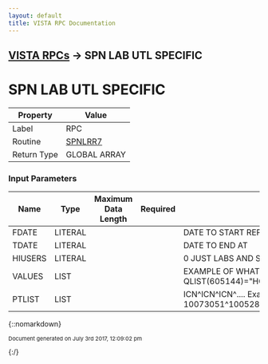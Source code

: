 ```yaml
---
layout: default
title: VISTA RPC Documentation
---
```


## [VISTA RPCs](TableOfContents) &#8594; SPN LAB UTL SPECIFIC
# SPN LAB UTL SPECIFIC



Property | Value
--- | ---
Label | RPC
Routine | [SPNLRR7](http://code.osehra.org/dox/Routine_SPNLRR7_source.html)
Return Type | GLOBAL ARRAY


### Input Parameters

Name | Type | Maximum Data Length | Required | Description
--- | --- | --- | --- | ---
FDATE | LITERAL |  |  | DATE TO START REPORT
TDATE | LITERAL |  |  | DATE TO END AT
HIUSERS | LITERAL |  |  | 0 JUST LABS AND STATS1 TO SEE PATIENT USAGE DATA
VALUES | LIST |  |  | EXAMPLE OF WHAT IS IN THE QLIST        S QLIST(605143)&#x3D;&quot;HGB&quot;        S QLIST(605144)&#x3D;&quot;HCT&quot;        S QLIST(605682)&#x3D;&quot;K (OR)&quot;
PTLIST | LIST |  |  | ICN^ICN^ICN^.... Example                  10073051^10052887^10147361^20638^8368^10005030^10017220



{::nomarkdown} <br/><p style="font-size: 11px">Document generated on July 3rd 2017, 12:09:02 pm</p>{:/}